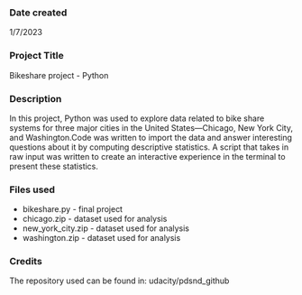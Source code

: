 ### Date created
1/7/2023

### Project Title
Bikeshare project - Python

### Description
In this project, Python was used to explore data related to bike share systems for three major cities in the United States—Chicago, New York City, and Washington.Code was written to import the data and answer interesting questions about it by computing descriptive statistics. A script that takes in raw input was written to create an interactive experience in the terminal to present these statistics.

### Files used
- bikeshare.py - final project
- chicago.zip - dataset used for analysis 
- new_york_city.zip - dataset used for analysis 
- washington.zip - dataset used for analysis 

### Credits
 The repository used can be found in: udacity/pdsnd_github


